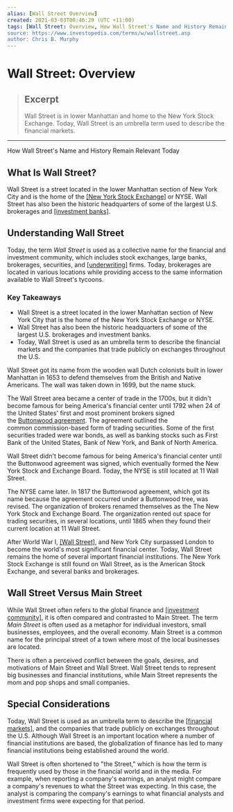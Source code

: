 ```yaml
---
alias: [Wall Street Overview]
created: 2021-03-03T00:46:29 (UTC +11:00)
tags: [Wall Street: Overview, How Wall Street's Name and History Remain Relevant Today]
source: https://www.investopedia.com/terms/w/wallstreet.asp
author: Chris B. Murphy
---
```


# Wall Street: Overview

> ## Excerpt
> Wall Street is in lower Manhattan and home to the New York Stock Exchange. Today, Wall Street is an umbrella term used to describe the financial markets.

---

How Wall Street's Name and History Remain Relevant Today
## What Is Wall Street?

Wall Street is a street located in the lower Manhattan section of New York City and is the home of the [[New York Stock Exchange]](https://www.investopedia.com/terms/n/nyse.asp) or NYSE. Wall Street has also been the historic headquarters of some of the largest U.S. brokerages and [[investment banks]](https://www.investopedia.com/articles/active-trading/121715/bulge-bracket-vs-mid-market-vs-boutique-investment-banks.asp).

## Understanding Wall Street

Today, the term _Wall Street_ is used as a collective name for the financial and investment community, which includes stock exchanges, large banks, brokerages, securities, and [[underwriting]](https://www.investopedia.com/terms/u/underwriting.asp) firms. Today, brokerages are located in various locations while providing access to the same information available to Wall Street's tycoons.

### Key Takeaways

-   Wall Street is a street located in the lower Manhattan section of New York City that is the home of the New York Stock Exchange or NYSE.
-   Wall Street has also been the historic headquarters of some of the largest U.S. brokerages and investment banks.
-   Today, Wall Street is used as an umbrella term to describe the financial markets and the companies that trade publicly on exchanges throughout the U.S.

Wall Street got its name from the wooden wall Dutch colonists built in lower Manhattan in 1653 to defend themselves from the British and Native Americans. The wall was taken down in 1699, but the name stuck.

The Wall Street area became a center of trade in the 1700s, but it didn't become famous for being America's financial center until 1792 when 24 of the United States' first and most prominent brokers signed the [Buttonwood agreement](https://www.investopedia.com/terms/b/buttonwoodagreement.asp). The agreement outlined the common commission-based form of trading securities. Some of the first securities traded were war bonds, as well as banking stocks such as First Bank of the United States, Bank of New York, and Bank of North America.

Wall Street didn't become famous for being America's financial center until the Buttonwood agreement was signed, which eventually formed the New York Stock and Exchange Board. Today, the NYSE is still located at 11 Wall Street.

The NYSE came later. In 1817 the Buttonwood agreement, which got its name because the agreement occurred under a Buttonwood tree, was revised. The organization of brokers renamed themselves as the The New York Stock and Exchange Board. The organization rented out space for trading securities, in several locations, until 1865 when they found their current location at 11 Wall Street.

After World War I, [[Wall Street]](https://www.investopedia.com/articles/personal-finance/021015/how-land-wall-street-job-out-college.asp), and New York City surpassed London to become the world's most significant financial center. Today, Wall Street remains the home of several important financial institutions. The New York Stock Exchange is still found on Wall Street, as is the American Stock Exchange, and several banks and brokerages.

## Wall Street Versus Main Street

While Wall Street often refers to the global finance and [[investment community]](https://www.investopedia.com/articles/basics/12/community-investing.asp), it is often compared and contrasted to Main Street. The term _Main Street_ is often used as a metaphor for individual investors, small businesses, employees, and the overall economy. Main Street is a common name for the principal street of a town where most of the local businesses are located.

There is often a perceived conflict between the goals, desires, and motivations of Main Street and Wall Street. Wall Street tends to represent big businesses and financial institutions, while Main Street represents the mom and pop shops and small companies.

## Special Considerations

Today, Wall Street is used as an umbrella term to describe the [[financial markets]](https://www.investopedia.com/terms/f/financial-market.asp), and the companies that trade publicly on exchanges throughout the U.S. Although Wall Street is an important location where a number of financial institutions are based, the globalization of finance has led to many financial institutions being established around the world.

Wall Street is often shortened to "the Street," which is how the term is frequently used by those in the financial world and in the media. For example, when reporting a company's earnings, an analyst might compare a company's revenues to what the Street was expecting. In this case, the analyst is comparing the company's earnings to what financial analysts and investment firms were expecting for that period.

